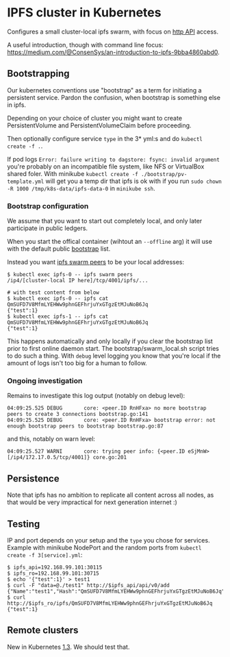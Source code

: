 
# IPFS cluster in Kubernetes

Configures a small cluster-local ipfs swarm, with focus on [http API](https://github.com/ipfs/http-api-spec) access.

A useful introduction, though with command line focus: https://medium.com/@ConsenSys/an-introduction-to-ipfs-9bba4860abd0.

## Bootstrapping

Our kubernetes conventions use "bootstrap" as a term for initiating a persistent service.
Pardon the confusion, when bootstrap is something else in ipfs.

Depending on your choice of cluster you might want to create PersistentVolume and PersistentVolumeClaim before proceeding.

Then optionally configure service `type` in the 3* yml:s and do
`kubectl create -f .`.

If pod logs `Error: failure writing to dagstore: fsync: invalid argument` you're probably on an incompatible file system, like NFS or VirtualBox shared foler.
With minikube `kubectl create -f ./bootstrap/pv-template.yml` will get you a temp dir that ipfs is ok with if you run `sudo chown -R 1000 /tmp/k8s-data/ipfs-data-0` in `minikube ssh`.

### Bootstrap configuration

We assume that you want to start out completely local, and only later participate in public ledgers.

When you start the offical container (wihtout an `--offline` arg)
it will use with the default public [bootstrap](https://ipfs.io/docs/commands/#ipfs-bootstrap) list.

Instead you want [ipfs swarm peers](https://ipfs.io/docs/commands/#ipfs-swarm-peers) to be your local addresses:
```
$ kubectl exec ipfs-0 -- ipfs swarm peers
/ip4/[cluster-local IP here]/tcp/4001/ipfs/...

# with test content from below
$ kubectl exec ipfs-0 -- ipfs cat QmSUFD7V8MfmLYEHWw9phnGEFhrjuYxGTgzEtMJuNoB6Jq
{"test":1}
$ kubectl exec ipfs-1 -- ipfs cat QmSUFD7V8MfmLYEHWw9phnGEFhrjuYxGTgzEtMJuNoB6Jq
{"test":1}
```

This happens automatically and only locally if you clear the bootstrap list prior to first online daemon start.
The bootstrap/swarm_local.sh script tries to do such a thing.
With `debug` level logging you know that you're local if the amount of logs isn't too big for a human to follow.

### Ongoing investigation

Remains to investigate this log output (notably on debug level):
```
04:09:25.525 DEBUG       core: <peer.ID RnHFxa> no more bootstrap peers to create 3 connections bootstrap.go:141
04:09:25.525 DEBUG       core: <peer.ID RnHFxa> bootstrap error: not enough bootstrap peers to bootstrap bootstrap.go:87
```
and this, notably on warn level:
```
04:09:25.527 WARNI       core: trying peer info: {<peer.ID eSjMnW> [/ip4/172.17.0.5/tcp/4001]} core.go:201
```

## Persistence

Note that ipfs has no ambition to replicate all content across all nodes,
as that would be very impractical for next generation internet :)

## Testing

IP and port depends on your setup and the `type` you chose for services. Example with minikube NodePort and the random ports from `kubectl create -f 3[service].yml`:

```
$ ipfs_api=192.168.99.101:30115
$ ipfs_ro=192.168.99.101:30715
$ echo '{"test":1}' > test1
$ curl -F "data=@./test1" http://$ipfs_api/api/v0/add
{"Name":"test1","Hash":"QmSUFD7V8MfmLYEHWw9phnGEFhrjuYxGTgzEtMJuNoB6Jq"}
$ curl http://$ipfs_ro/ipfs/QmSUFD7V8MfmLYEHWw9phnGEFhrjuYxGTgzEtMJuNoB6Jq
{"test":1}
```

## Remote clusters

New in Kubernetes [1.3](http://blog.kubernetes.io/2016/07/kubernetes-1.3-bridging-cloud-native-and-enterprise-workloads.html). We should test that.
